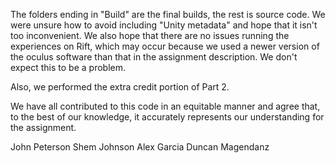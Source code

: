 The folders ending in "Build" are the final builds, the rest is source code. We were unsure how to avoid including "Unity metadata" and hope that it isn't too inconvenient. We also hope that there are no issues running the experiences on Rift, which may occur because we used a newer version of the oculus software than that in the assignment description. We don't expect this to be a problem.

Also, we performed the extra credit portion of Part 2.

We have all contributed to this code in an equitable manner and agree that, to the best
 of our knowledge, it accurately represents our understanding for the assignment. 

John Peterson
Shem Johnson
Alex Garcia 
Duncan Magendanz